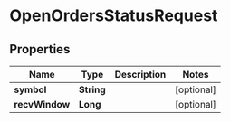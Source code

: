 

# OpenOrdersStatusRequest


## Properties

| Name | Type | Description | Notes |
|------------ | ------------- | ------------- | -------------|
|**symbol** | **String** |  |  [optional] |
|**recvWindow** | **Long** |  |  [optional] |



